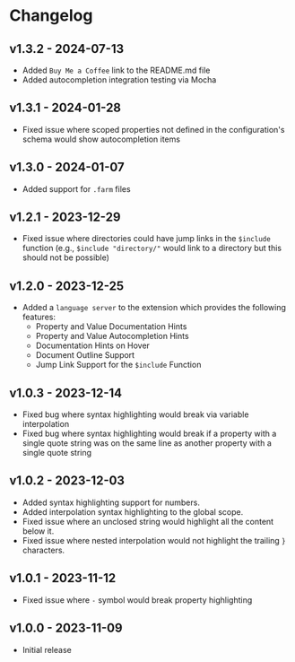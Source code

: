 # Changelog

## v1.3.2 - 2024-07-13

- Added `Buy Me a Coffee` link to the README.md file
- Added autocompletion integration testing via Mocha

## v1.3.1 - 2024-01-28

- Fixed issue where scoped properties not defined in the configuration's schema would show autocompletion items

## v1.3.0 - 2024-01-07

- Added support for `.farm` files

## v1.2.1 - 2023-12-29

- Fixed issue where directories could have jump links in the `$include` function (e.g., `$include "directory/"` would link to a directory but this should not be possible)

## v1.2.0 - 2023-12-25

- Added a `language server` to the extension which provides the following features:
	- Property and Value Documentation Hints
	- Property and Value Autocompletion Hints
	- Documentation Hints on Hover
	- Document Outline Support
	- Jump Link Support for the `$include` Function

## v1.0.3 - 2023-12-14

- Fixed bug where syntax highlighting would break via variable interpolation
- Fixed bug where syntax highlighting would break if a property with a single quote string was on the same line as another property with a single quote string

## v1.0.2 - 2023-12-03

- Added syntax highlighting support for numbers.
- Added interpolation syntax highlighting to the global scope.
- Fixed issue where an unclosed string would highlight all the content below it.
- Fixed issue where nested interpolation would not highlight the trailing `}` characters.

## v1.0.1 - 2023-11-12

- Fixed issue where `-` symbol would break property highlighting

## v1.0.0 - 2023-11-09

- Initial release
